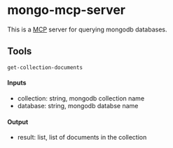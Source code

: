 # mongo-mcp-server
This is a [MCP](https://modelcontextprotocol.io/introduction) server for querying mongodb databases.

## Tools
```get-collection-documents```
#### Inputs
- collection: string, mongodb collection name
- database: string, mongodb databse name
#### Output
- result: list, list of documents in the collection
  

